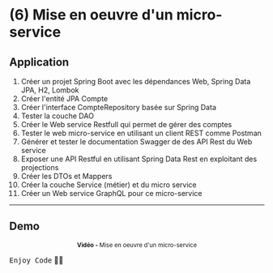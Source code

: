# (6) Mise en oeuvre d'un micro-service

## Application
1. Créer un projet Spring Boot avec les dépendances Web, Spring Data JPA, H2, Lombok
2. Créer l'entité JPA Compte
3. Créer l'interface CompteRepository basée sur Spring Data
4. Tester la couche DAO
5. Créer le Web service Restfull qui permet de gérer des comptes
6. Tester le web micro-service en utilisant un client REST comme Postman
7. Générer et tester le documentation Swagger de des API Rest du Web service
8. Exposer une API Restful en utilisant Spring Data Rest en exploitant des projections
9. Créer les DTOs et Mappers
10. Créer la couche Service (métier) et du micro service
11. Créer un Web service GraphQL pour ce micro-service
***

## Demo

<div align="center">
       <p>
       <sup>  <strong>Vidéo - </strong>Mise en oeuvre d'un micro-service</sup>
       </p>
</div>

<kbd>Enjoy Code</kbd> 👨‍💻

